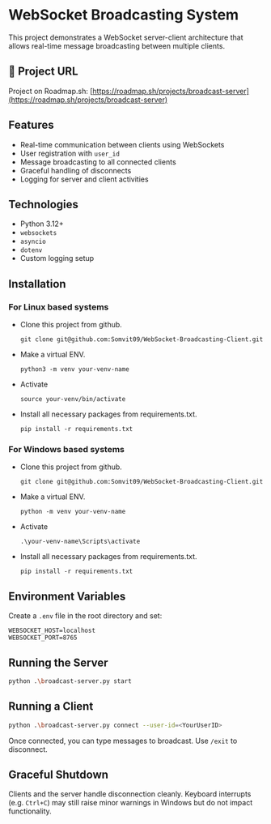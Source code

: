 # WebSocket Broadcasting System

This project demonstrates a WebSocket server-client architecture that allows real-time message broadcasting between multiple clients.

## 🔗 Project URL

Project on Roadmap.sh: [https://roadmap.sh/projects/broadcast-server](https://roadmap.sh/projects/broadcast-server)


## Features

- Real-time communication between clients using WebSockets
- User registration with `user_id`
- Message broadcasting to all connected clients
- Graceful handling of disconnects
- Logging for server and client activities

## Technologies

- Python 3.12+
- `websockets`
- `asyncio`
- `dotenv`
- Custom logging setup

## Installation

### For Linux based systems
- Clone this project from github.
  ```
  git clone git@github.com:Somvit09/WebSocket-Broadcasting-Client.git
  ```
- Make a virtual ENV.
  ```
  python3 -m venv your-venv-name
  ```
- Activate
  ```
  source your-venv/bin/activate
  ```
- Install all necessary packages from requirements.txt.
  ```
  pip install -r requirements.txt
  ```

### For Windows based systems
- Clone this project from github.
  ```
  git clone git@github.com:Somvit09/WebSocket-Broadcasting-Client.git
  ```
- Make a virtual ENV.
  ```
  python -m venv your-venv-name
  ```
- Activate
  ```
  .\your-venv-name\Scripts\activate
  ```
- Install all necessary packages from requirements.txt.
  ```
  pip install -r requirements.txt
  ```

## Environment Variables

Create a `.env` file in the root directory and set:

```env
WEBSOCKET_HOST=localhost
WEBSOCKET_PORT=8765
```

## Running the Server

```bash
python .\broadcast-server.py start
```

## Running a Client

```bash
python .\broadcast-server.py connect --user-id=<YourUserID>
```

Once connected, you can type messages to broadcast. Use `/exit` to disconnect.

## Graceful Shutdown

Clients and the server handle disconnection cleanly. Keyboard interrupts (e.g. `Ctrl+C`) may still raise minor warnings in Windows but do not impact functionality.

